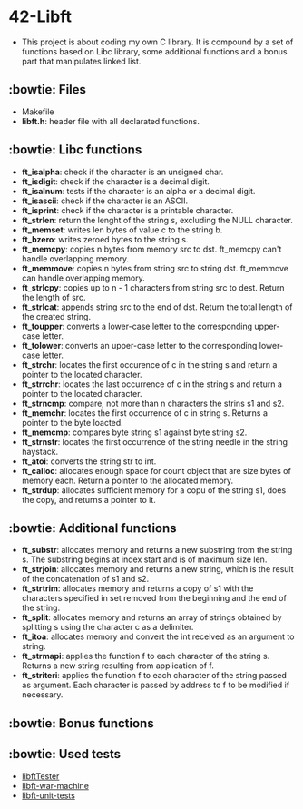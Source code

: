 # 42-Libft
- This project is about coding my own C library. It is compound by a set of functions based on Libc library, some additional functions and a bonus part that manipulates linked list.

## :bowtie: Files
- Makefile
- **libft.h**: header file with all declarated functions.

## :bowtie: Libc functions
- **ft_isalpha**: check if the character is an unsigned char.
- **ft_isdigit**: check if the character is a decimal digit.
- **ft_isalnum**: tests if the character is an alpha or a decimal digit.
- **ft_isascii**: check if the character is an ASCII.
- **ft_isprint**: check if the character is a printable character.
- **ft_strlen**: return the lenght of the string s, excluding the NULL character.
- **ft_memset**: writes len bytes of value c to the string b.
- **ft_bzero**: writes zeroed bytes to the string s.
- **ft_memcpy**: copies n bytes from memory src to dst. ft_memcpy can't handle overlapping memory.
- **ft_memmove**: copies n bytes from string src to string dst. ft_memmove can handle overlapping memory.
- **ft_strlcpy**: copies up to n - 1 characters from string src to dest. Return the length of src.
- **ft_strlcat**: appends string src to the end of dst. Return the total length of the created string.
- **ft_toupper**: converts a lower-case letter to the corresponding upper-case letter.
- **ft_tolower**: converts an upper-case letter to the corresponding lower-case letter.
- **ft_strchr**: locates the first occurence of c in the string s and return a pointer to the located character.
- **ft_strrchr**: locates the last occurrence of c in the string s and return a pointer to the located character.
- **ft_strncmp**: compare, not more than n characters the strins s1 and s2.
- **ft_memchr**: locates the first occurrence of c in string s. Returns a pointer to the byte loacted.
- **ft_memcmp**: compares byte string s1 against byte string s2.
- **ft_strnstr**: locates the first occurrence of the string needle in the string haystack.
- **ft_atoi**: converts the string str to int.
- **ft_calloc**: allocates enough space for count object that are size bytes of memory each. Return a pointer to the allocated memory.
- **ft_strdup**: allocates sufficient memory for a copu of the string s1, does the copy, and returns a pointer to it.

## :bowtie: Additional functions
- **ft_substr**: allocates memory and returns a new substring from the string s. The substring begins at index start and is of maximum size len.
- **ft_strjoin**: allocates memory and returns a new string, which is the result of the concatenation of s1 and s2.     
- **ft_strtrim**: allocates memory and returns a copy of s1 with the characters specified in set removed from the beginning and the end of the string.
- **ft_split**: allocates memory and returns an array of strings obtained by splitting s using the character c as a delimiter.    
- **ft_itoa**: allocates memory and convert the int received as an argument to string.
- **ft_strmapi**: applies the function f to each character of the string s. Returns a new string resulting from application of f.
- **ft_striteri**: applies the function f to each character of the string passed as argument. Each character is passed by address to f to be modified if necessary.

## :bowtie: Bonus functions

## :bowtie: Used tests
- [libftTester](https://github.com/Tripouille/libftTester)
- [libft-war-machine](https://github.com/y3ll0w42/libft-war-machine)
- [libft-unit-tests](https://github.com/alelievr/libft-unit-test)
